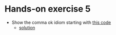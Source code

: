 # Hands-on exercise 5

* Show the comma ok idiom starting with [this code](https://play.golang.org/p/YHOMV9NYKK)
  * [solution](https://play.golang.org/p/qh2ywLB5OG)
